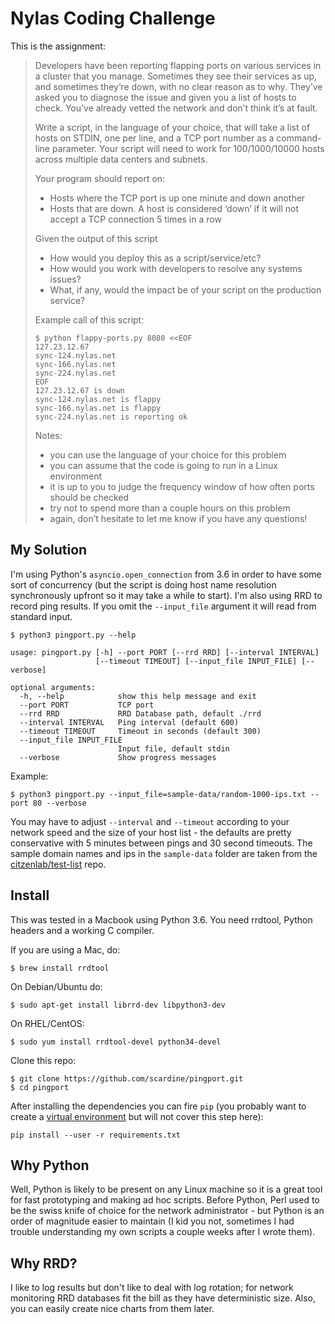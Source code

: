 # Nylas Coding Challenge

This is the assignment:

>Developers have been reporting flapping ports on various services in a cluster that you manage. Sometimes they see their services as up, and sometimes they’re down, with no clear reason as to why. They’ve asked you to diagnose the issue and given you a list of hosts to check. You’ve already vetted the network and don’t think it’s at fault.
>
>Write a script, in the language of your choice, that will take a list of hosts on STDIN, one per line, and a TCP port number as a command-line parameter. Your script will need to work for 100/1000/10000 hosts across multiple data centers and subnets.
>
>Your program should report on:
> * Hosts where the TCP port is up one minute and down another
> * Hosts that are down. A host is considered ‘down’ if it will not accept a TCP connection 5 times in a row
>
> Given the output of this script
> * How would you deploy this as a script/service/etc?
> * How would you work with developers to resolve any systems issues?
> * What, if any, would the impact be of your script on the production service?
> 
> Example call of this script:
>
>     $ python flappy-ports.py 8080 <<EOF
>     127.23.12.67
>     sync-124.nylas.net
>     sync-166.nylas.net
>     sync-224.nylas.net
>     EOF
>     127.23.12.67 is down
>     sync-124.nylas.net is flappy
>     sync-166.nylas.net is flappy
>     sync-224.nylas.net is reporting ok
> 
> Notes:
> * you can use the language of your choice for this problem
> * you can assume that the code is going to run in a Linux environment
> * it is up to you to judge the frequency window of how often ports should be checked
> * try not to spend more than a couple hours on this problem
> * again, don’t hesitate to let me know if you have any questions!

## My Solution

I'm using Python's `asyncio.open_connection` from 3.6 in order to have some sort of 
concurrency (but the script is doing host name resolution synchronously upfront so it
may take a while to start). I'm also using RRD to record ping results. If you omit the
`--input_file` argument it will read from standard input.

    $ python3 pingport.py --help
    
    usage: pingport.py [-h] --port PORT [--rrd RRD] [--interval INTERVAL]
                       [--timeout TIMEOUT] [--input_file INPUT_FILE] [--verbose]

    optional arguments:
      -h, --help            show this help message and exit
      --port PORT           TCP port
      --rrd RRD             RRD Database path, default ./rrd
      --interval INTERVAL   Ping interval (default 600)
      --timeout TIMEOUT     Timeout in seconds (default 300)
      --input_file INPUT_FILE
                            Input file, default stdin
      --verbose             Show progress messages
      
Example:

    $ python3 pingport.py --input_file=sample-data/random-1000-ips.txt --port 80 --verbose

You may have to adjust `--interval` and `--timeout` according to your network speed and
the size of your host list - the defaults are pretty conservative with 5 minutes between
pings and 30 second timeouts. The sample domain names and ips in the `sample-data` folder
are taken from the [citzenlab/test-list](https://github.com/citizenlab/test-lists) repo.

## Install

This was tested in a Macbook using Python 3.6. You need rrdtool, Python headers and a 
working C compiler.
 
If you are using a Mac, do:

    $ brew install rrdtool
    
On Debian/Ubuntu do:

    $ sudo apt-get install librrd-dev libpython3-dev
    
On RHEL/CentOS:

    $ sudo yum install rrdtool-devel python34-devel
    
Clone this repo:

    $ git clone https://github.com/scardine/pingport.git
    $ cd pingport

After installing the dependencies you can fire `pip` (you probably want to create a [virtual
environment](https://docs.python.org/3/library/venv.html) but will not cover this step here):

    pip install --user -r requirements.txt
    
    
    
## Why Python

Well, Python is likely to be present on any Linux machine so it is a great tool for fast 
prototyping and making ad hoc scripts. Before Python, Perl used to be the swiss knife of
choice for the network administrator - but Python is an order of magnitude easier to 
maintain (I kid you not, sometimes I had trouble understanding my own scripts a couple 
weeks after I wrote them).
   
## Why RRD?

I like to log results but don't like to deal with log rotation; for network monitoring
RRD databases fit the bill as they have deterministic size. Also, you can easily 
create nice charts from them later.
